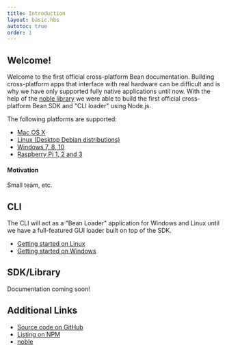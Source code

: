 ```yaml
---
title: Introduction
layout: basic.hbs
autotoc: true
order: 1
---
```


## Welcome!

Welcome to the first official cross-platform Bean documentation. Building cross-platform apps that interface with real hardware can be difficult and is why we have only supported fully native applications until now. With the help of the [noble library]() we were able to build the first official cross-platform Bean SDK and "CLI loader" using Node.js.

The following platforms are supported:

* [Mac OS X](/node-sdk/install-osx/)
* [Linux (Desktop Debian distributions)](/node-sdk/install-linux/)
* [Windows 7, 8, 10](/node-sdk/install-windows/)
* [Raspberry Pi 1, 2 and 3](/node-sdk/install-rpi/)

#### Motivation

Small team, etc.

## CLI

The CLI will act as a "Bean Loader" application for Windows and Linux until we have a full-featured GUI loader built on top of the SDK.

* [Getting started on Linux](/getting-started/cli-loader/)
* [Getting started on Windows](/getting-started/cli-loader/)

## SDK/Library

Documentation coming soon!

## Additional Links

* [Source code on GitHub](https://github.com/punchthrough/bean-sdk-node)
* [Listing on NPM](https://www.npmjs.com/package/bean-sdk)
* [noble](https://github.com/sandeepmistry/noble)
